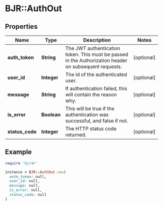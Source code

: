 # BJR::AuthOut

## Properties

| Name | Type | Description | Notes |
| ---- | ---- | ----------- | ----- |
| **auth_token** | **String** | The JWT authentication token. This must be passed in the Authorization header on subsequent requests. | [optional] |
| **user_id** | **Integer** | The id of the authenticated user. | [optional] |
| **message** | **String** | If authentication failed, this will contain the reason why. | [optional] |
| **is_error** | **Boolean** | This will be true if the authentication was successful, and false if not. | [optional] |
| **status_code** | **Integer** | The HTTP status code returned. | [optional] |

## Example

```ruby
require 'bjr4r'

instance = BJR::AuthOut.new(
  auth_token: null,
  user_id: null,
  message: null,
  is_error: null,
  status_code: null
)
```

